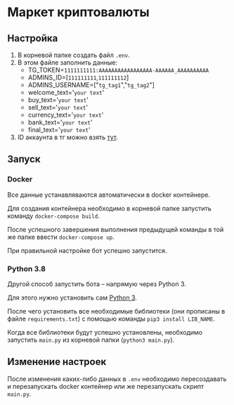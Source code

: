# Маркет криптовалюты

## Настройка
1. В корневой папке создать файл `.env`.
2. В этом файле заполнить данные:
   * TG_TOKEN=`1111111111:AAAAAAAAAAAAAAAAA-AAAAAA_AAAAAAAAAA`
   * ADMINS_ID=[`111111111`,`111111112`]
   * ADMINS_USERNAME=["`tg_tag1`","`tg_tag2`"]
   * welcome_text='`your text`'
   * buy_text='`your text`'
   * sell_text='`your text`'
   * currency_text='`your text`'
   * bank_text='`your text`'
   * final_text='`your text`'
3. ID аккаунта в тг можно взять [тут](tg.me/username_to_id_bot).

## Запуск
### Docker
Все данные устанавляваются автоматически в docker контейнере.

Для создания контейнера необходимо в корневой папке запустить команду `docker-compose build`.

После успешного завершения выполнения предыдущей команды в той же папке ввести `docker-compose up`.

При правильной настройке бот успешно запустится.

### Python 3.8
Другой способ запустить бота – напрямую через Python 3.

Для этого нужно установить сам [Python 3](https://www.python.org/).

После чего установить все необходимые библиотеки (они прописаны в файле `requirements.txt`) с помощью команды `pip3 install LIB_NAME`.

Когда все библиотеки будут успешно установлены, необходимо запустить `main.py` из корневой папки (`python3 main.py`).

## Изменение настроек
После изменения каких-либо данных в `.env` необходимо пересоздавать и перезапускать docker контейнер или же перезапускать скрипт `main.py`. 
